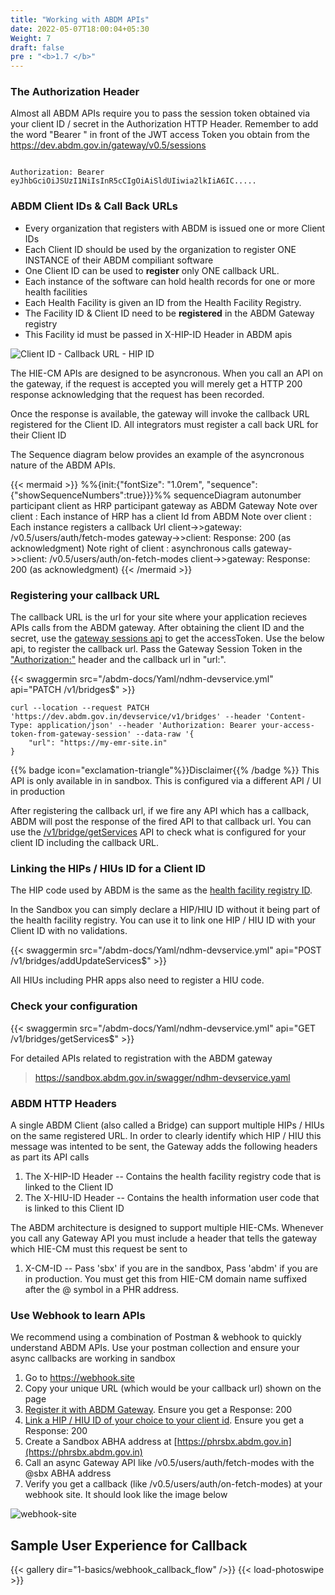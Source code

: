 ```yaml
---
title: "Working with ABDM APIs"
date: 2022-05-07T18:00:04+05:30
Weight: 7
draft: false
pre : "<b>1.7 </b>"
---
```


### The Authorization Header

Almost all ABDM APIs require you to pass the session token obtained via your client ID / secret in the Authorization HTTP Header. Remember to add the word "Bearer " in front of the JWT access Token you obtain from the https://dev.abdm.gov.in/gateway/v0.5/sessions

```

Authorization: Bearer eyJhbGciOiJSUzI1NiIsInR5cCIgOiAiSldUIiwia2lkIiA6IC.....

```


### ABDM Client IDs & Call Back URLs 

- Every organization that registers with ABDM is issued one or more Client IDs 
- Each Client ID should be used by the organization to register ONE INSTANCE of their ABDM compiliant software
- One Client ID can be used to **register** only ONE callback URL.
- Each instance of the software can hold health records for one or more health facilities 
- Each Health Facility is given an ID from the Health Facility Registry. 
- The Facility ID & Client ID need to be **registered** in the ABDM Gateway registry 
- This Facility id must be passed in X-HIP-ID Header in ABDM apis


![Client ID - Callback URL - HIP ID](../clientid-callback.png)


The HIE-CM APIs are designed to be asyncronous. When you call an API on the gateway, if the request is accepted you will merely get a HTTP 200 response acknowledging that the request has been recorded. 

Once the response is available, the gateway will invoke the callback URL registered for the Client ID. All integrators must register a call back URL for their Client ID

The Sequence diagram below provides an example of the asyncronous nature of the ABDM APIs.

{{< mermaid >}}
%%{init:{"fontSize": "1.0rem", "sequence":{"showSequenceNumbers":true}}}%%
sequenceDiagram
autonumber
participant client as HRP 
participant gateway as ABDM Gateway
Note over client : Each instance of HRP has a client Id from ABDM
Note over client : Each instance registers a callback Url
client->>gateway: /v0.5/users/auth/fetch-modes
gateway->>client: Response: 200 (as acknowledgment)
Note right of client : asynchronous calls 
gateway->>client: /v0.5/users/auth/on-fetch-modes
client->>gateway: Response: 200 (as acknowledgment)
{{< /mermaid >}}

### Registering your callback URL 
The callback URL is the url for your site where your application recieves APIs calls from the ABDM gateway. After obtaining the client ID and the secret, use the [gateway sessions api](../verify_you_can_access_the_sandbox/#create-session) to get the accessToken. Use the below api, to register the callback  url. Pass the Gateway Session Token in the  ["Authorization:"](#the-authorization-header) header and  the callback url in "url:".  

{{< swaggermin src="/abdm-docs/Yaml/ndhm-devservice.yml" api="PATCH /v1/bridges$" >}}

```
curl --location --request PATCH 'https://dev.abdm.gov.in/devservice/v1/bridges' --header 'Content-Type: application/json' --header 'Authorization: Bearer your-access-token-from-gateway-session' --data-raw '{
	"url": "https://my-emr-site.in"
}
```

{{% badge icon="exclamation-triangle"%}}Disclaimer{{% /badge %}} This API is only available in in sandbox. This is configured via a different API / UI in production

After registering the callback url, if we fire any API which has a callback, ABDM will post the response of the fired API to that callback url.  You can use the [/v1/bridge/getServices](#check-your-configuration) API to check what is configured for your client ID including the callback URL.

### Linking the HIPs / HIUs ID for a Client ID

The HIP code used by ABDM is the same as the [health facility registry ID](https://facility.abdm.gov.in/). 

In the Sandbox you can simply declare a HIP/HIU ID without it being part of the health facility registry. You can use it to link one HIP / HIU ID with your Client ID with no validations.  


{{< swaggermin src="/abdm-docs/Yaml/ndhm-devservice.yml" api="POST /v1/bridges/addUpdateServices$" >}}


All HIUs including PHR apps also need to register a HIU code. 


### Check your configuration 

{{< swaggermin src="/abdm-docs/Yaml/ndhm-devservice.yml" api="GET /v1/bridges/getServices$" >}}


For detailed APIs related to registration with the ABDM gateway 

> https://sandbox.abdm.gov.in/swagger/ndhm-devservice.yaml

### ABDM HTTP Headers

A single ABDM Client (also called a Bridge) can support multiple HIPs / HIUs on the same registered URL. In order to clearly identify which HIP / HIU this message was intented to be sent, the Gateway adds the following headers as part its API calls

1. The X-HIP-ID Header -- Contains the health facility registry code that is linked to the Client ID
2. The X-HIU-ID Header -- Contains the health information user code that is linked to this Client ID

The ABDM architecture is designed to support multiple HIE-CMs. Whenever you call any Gateway API you must include a header that tells the gateway which HIE-CM must this request be sent to 

1. X-CM-ID -- Pass 'sbx' if you are in the sandbox, Pass 'abdm' if you are in production. You must get this from HIE-CM domain name suffixed after the @ symbol in a PHR address. 


### Use Webhook to learn APIs

We recommend using a combination of Postman & webhook to quickly understand ABDM APIs. Use your postman collection and ensure your async callbacks are working in sandbox

1. Go to https://webhook.site 
2. Copy your unique URL (which would be your callback url) shown on the page 
3. [Register it with ABDM Gateway](#registering-your-callback-url). Ensure you get a Response: 200 
4. [Link a HIP / HIU ID of your choice to your client id](#linking-the-hips--hius-id-for-a-client-id). Ensure you get a Response: 200
5. Create a Sandbox ABHA address at [https://phrsbx.abdm.gov.in](https://phrsbx.abdm.gov.in)
4. Call an async Gateway API like /v0.5/users/auth/fetch-modes with the @sbx ABHA address 
5. Verify you get a callback (like /v0.5/users/auth/on-fetch-modes) at your webhook site. It should look like the image below

![webhook-site](/abdm-docs/img/webhook-site-demo.png) 

## Sample User Experience for Callback

{{< gallery dir="1-basics/webhook_callback_flow" />}} {{< load-photoswipe >}}








